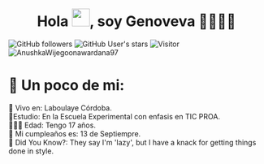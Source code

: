 <h1 align="center">Hola <img src="https://media.giphy.com/media/hvRJCLFzcasrR4ia7z/giphy.gif" width="35">, soy Genoveva 🤘🏼🤘🏼</h1>

![GitHub followers](https://img.shields.io/github/followers/AnushkaWijegoonawardana97?style=social) ![GitHub User's stars](https://img.shields.io/github/stars/AnushkaWijegoonawardana97?style=social) ![Visitor](https://visitor-badge.laobi.icu/badge?page_id=AnushkaWijegoonawardana97.repoName) <img src="https://komarev.com/ghpvc/?username=AnushkaWijegoonawardana97" alt="AnushkaWijegoonawardana97" />


# 💫 Un poco de mi:
🏡 Vivo en: Laboulaye Córdoba.<br> 🏤Estudio: En la Escuela Experimental con enfasis en TIC PROA.<br> 🙋🏻‍♀️ Edad: Tengo 17 años.<br> 🎂 Mi cumpleaños es: 13 de Septiempre.<br>🌟 Did You Know?: They say I'm 'lazy', but I have a knack for getting things done in style.

